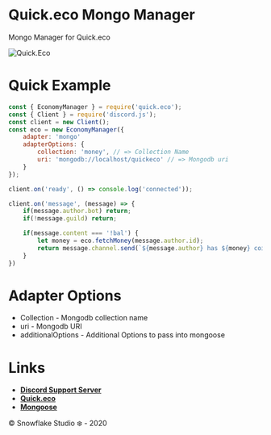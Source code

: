 # Quick.eco Mongo Manager
Mongo Manager for Quick.eco

![Quick.Eco](https://nodei.co/npm/quickeco.png)

# Quick Example
```js
const { EconomyManager } = require('quick.eco');
const { Client } = require('discord.js');
const client = new Client();
const eco = new EconomyManager({
    adapter: 'mongo'
    adapterOptions: {
        collection: 'money', // => Collection Name
        uri: 'mongodb://localhost/quickeco' // => Mongodb uri
    }
});

client.on('ready', () => console.log('connected'));

client.on('message', (message) => {
    if(message.author.bot) return;
    if(!message.guild) return;

    if(message.content === '!bal') {
        let money = eco.fetchMoney(message.author.id);
        return message.channel.send(`${message.author} has ${money} coins.`);
    }
})

```

# Adapter Options
- Collection - Mongodb collection name
- uri - Mongodb URI
- additionalOptions - Additional Options to pass into mongoose

# Links
- **[Discord Support Server](https://discord.gg/2SUybzb)**
- **[Quick.eco](https://npmjs.com/package/quick.eco)**
- **[Mongoose](https://npmjs.com/package/mongoose)**

© Snowflake Studio ❄️ - 2020